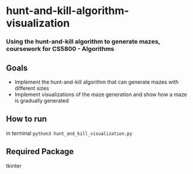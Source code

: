 # hunt-and-kill-algorithm-visualization

### Using the hunt-and-kill algorithm to generate mazes, coursework for CS5800 - Algorithms

## Goals
- Implement the hunt-and-kill algorithm that can generate mazes with different sizes
- Implement visualizations of the maze generation and show how a maze is gradually generated

## How to run
in terminal `python3 hunt_and_kill_visualization.py`

## Required Package
tkinter
